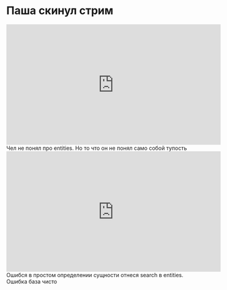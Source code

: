 # Паша скинул стрим
<iframe width="560" height="315" src="https://www.youtube.com/embed/-wL9LfvqGDI?si=W2WwgFA-3e22Dgc_&amp;start=2172" title="YouTube video player" frameborder="0" allow="accelerometer; autoplay; clipboard-write; encrypted-media; gyroscope; picture-in-picture; web-share" referrerpolicy="strict-origin-when-cross-origin" allowfullscreen></iframe>
Чел не понял про entities. Но то что он не понял само собой тупость
<iframe width="560" height="315" src="https://www.youtube.com/embed/-wL9LfvqGDI?si=HdG_pqkSQmlbqSWT&amp;start=3555" title="YouTube video player" frameborder="0" allow="accelerometer; autoplay; clipboard-write; encrypted-media; gyroscope; picture-in-picture; web-share" referrerpolicy="strict-origin-when-cross-origin" allowfullscreen></iframe>
Ошибся в простом определении сущности отнеся search в entities. Ошибка база чисто
